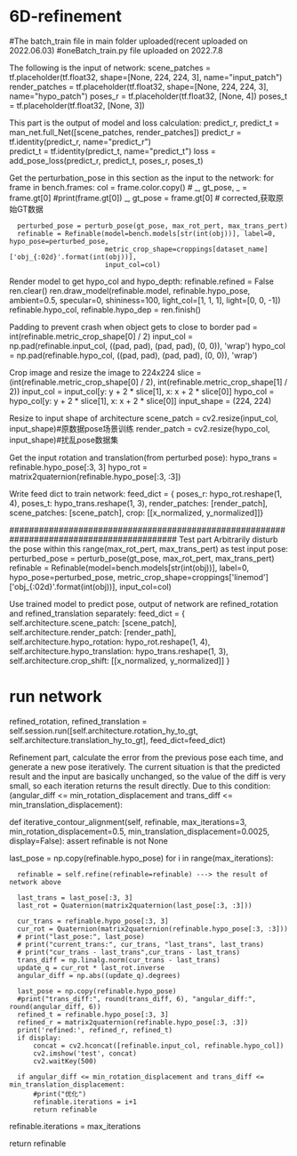 # 6D-refinement
#The batch_train file in main folder uploaded(recent uploaded on 2022.06.03)
#oneBatch_train.py file uploaded on 2022.7.8

The following is the input of network:
    scene_patches = tf.placeholder(tf.float32, shape=[None, 224, 224, 3], name="input_patch")
    render_patches = tf.placeholder(tf.float32, shape=[None, 224, 224, 3], name="hypo_patch")
    poses_r = tf.placeholder(tf.float32, [None, 4])
    poses_t = tf.placeholder(tf.float32, [None, 3])
    
This part is the output of model and loss calculation:
    predict_r, predict_t = man_net.full_Net([scene_patches, render_patches])
    predict_r = tf.identity(predict_r, name="predict_r")  
    predict_t = tf.identity(predict_t, name="predict_t")
    loss = add_pose_loss(predict_r, predict_t, poses_r, poses_t)
    
Get the perturbation_pose in this section as the input to the network:
  for frame in bench.frames:
      col = frame.color.copy()
      # _, gt_pose, _ = frame.gt[0]
      #print(frame.gt[0])
      _, gt_pose = frame.gt[0]  # corrected,获取原始GT数据

      perturbed_pose = perturb_pose(gt_pose, max_rot_pert, max_trans_pert)
      refinable = Refinable(model=bench.models[str(int(obj))], label=0, hypo_pose=perturbed_pose,
                            metric_crop_shape=croppings[dataset_name]['obj_{:02d}'.format(int(obj))],
                            input_col=col)
                            
Render model to get hypo_col and hypo_depth:
refinable.refined = False
ren.clear()
ren.draw_model(refinable.model, refinable.hypo_pose, ambient=0.5, specular=0, shininess=100,
                light_col=[1, 1, 1], light=[0, 0, -1])
refinable.hypo_col, refinable.hypo_dep = ren.finish()

Padding to prevent crash when object gets to close to border
pad = int(refinable.metric_crop_shape[0] / 2)
input_col = np.pad(refinable.input_col, ((pad, pad), (pad, pad), (0, 0)), 'wrap')
hypo_col = np.pad(refinable.hypo_col, ((pad, pad), (pad, pad), (0, 0)), 'wrap')

Crop image and resize the image to 224x224
slice = (int(refinable.metric_crop_shape[0] / 2), int(refinable.metric_crop_shape[1] / 2))
                input_col = input_col[y: y + 2 * slice[1], x: x + 2 * slice[0]]
                hypo_col = hypo_col[y: y + 2 * slice[1], x: x + 2 * slice[0]]
                input_shape = (224, 224)

Resize to input shape of architecture
scene_patch = cv2.resize(input_col, input_shape)#原数据pose场景训练
render_patch = cv2.resize(hypo_col, input_shape)#扰乱pose数据集

Get the input rotation and translation(from perturbed pose):
hypo_trans = refinable.hypo_pose[:3, 3]
hypo_rot = matrix2quaternion(refinable.hypo_pose[:3, :3])

Write feed dict to train network:
feed_dict = {
  poses_r: hypo_rot.reshape(1, 4),
  poses_t: hypo_trans.reshape(1, 3),
  render_patches: [render_patch],
  scene_patches: [scene_patch],
  crop: [[x_normalized, y_normalized]]}

##########################################################################################
Test part
Arbitrarily disturb the pose within this range(max_rot_pert, max_trans_pert) as test input pose:
perturbed_pose = perturb_pose(gt_pose, max_rot_pert, max_trans_pert)
refinable = Refinable(model=bench.models[str(int(obj))], label=0, hypo_pose=perturbed_pose,
    metric_crop_shape=croppings['linemod']['obj_{:02d}'.format(int(obj))], input_col=col)

Use trained model to predict pose,  output of network are refined_rotation and refined_translation separately:
feed_dict = {
      self.architecture.scene_patch: [scene_patch],
      self.architecture.render_patch: [render_path],
      self.architecture.hypo_rotation: hypo_rot.reshape(1, 4),
      self.architecture.hypo_translation: hypo_trans.reshape(1, 3),
      self.architecture.crop_shift: [[x_normalized, y_normalized]]
  }
# run network
refined_rotation, refined_translation = self.session.run([self.architecture.rotation_hy_to_gt,
                                                          self.architecture.translation_hy_to_gt],
                                                         feed_dict=feed_dict)


Refinement part, calculate the error from the previous pose each time, and generate a new pose iteratively. The current situation is that the predicted result and the input are basically unchanged, so the value of the diff is very small, so each iteration returns the result directly. Due to this condition:(angular_diff <= min_rotation_displacement and trans_diff <= min_translation_displacement):

def iterative_contour_alignment(self, refinable, max_iterations=3,
                              min_rotation_displacement=0.5,
                              min_translation_displacement=0.0025, display=False):
  assert refinable is not None

  last_pose = np.copy(refinable.hypo_pose)
  for i in range(max_iterations):

      refinable = self.refine(refinable=refinable) ---> the result of network above

      last_trans = last_pose[:3, 3]
      last_rot = Quaternion(matrix2quaternion(last_pose[:3, :3]))

      cur_trans = refinable.hypo_pose[:3, 3]
      cur_rot = Quaternion(matrix2quaternion(refinable.hypo_pose[:3, :3]))
      # print("last_pose:", last_pose)
      # print("current_trans:", cur_trans, "last_trans", last_trans)
      # print("cur_trans - last_trans",cur_trans - last_trans)
      trans_diff = np.linalg.norm(cur_trans - last_trans)
      update_q = cur_rot * last_rot.inverse
      angular_diff = np.abs((update_q).degrees)

      last_pose = np.copy(refinable.hypo_pose)
      #print("trans_diff:", round(trans_diff, 6), "angular_diff:", round(angular_diff, 6))
      refined_t = refinable.hypo_pose[:3, 3]
      refined_r = matrix2quaternion(refinable.hypo_pose[:3, :3])
      print('refined:', refined_r, refined_t)
      if display:
          concat = cv2.hconcat([refinable.input_col, refinable.hypo_col])
          cv2.imshow('test', concat)
          cv2.waitKey(500)

      if angular_diff <= min_rotation_displacement and trans_diff <= min_translation_displacement:
          #print("优化")
          refinable.iterations = i+1
          return refinable

  refinable.iterations = max_iterations


  return refinable
